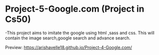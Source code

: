 # Project-5-Google.com (Project in Cs50)
-This project aims to imitate the google using html ,sass and css.
This will contain the image search,google search and advance search.

Preview: https://arishavelle18.github.io/Project-4-Google.com/
